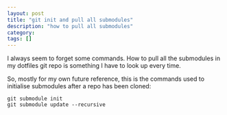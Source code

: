 ```yaml
---
layout: post
title: "git init and pull all submodules"
description: "how to pull all submodules"
category:
tags: []
---
```


I always seem to forget some commands. How to pull all the submodules in my dotfiles git repo is something I have to look up every time.

So, mostly for my own future reference, this is the commands used to initialise submodules after a repo has been cloned:
```
git submodule init
git submodule update --recursive
```
